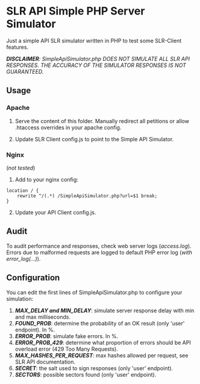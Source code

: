SLR API Simple PHP Server Simulator
===================================

Just a simple API SLR simulator written in PHP to test some SLR-Client features.

***DISCLAIMER**: SimpleApiSimulator.php DOES NOT SIMULATE ALL SLR API RESPONSES. THE ACCURACY OF THE SIMULATOR RESPONSES IS NOT GUARANTEED.*

Usage
-----

### Apache

1. Serve the content of this folder. Manually redirect all petitions or allow .htaccess overrides in your apache config.

2. Update SLR Client config.js to point to the Simple API Simulator.

### Nginx

(*not tested*)

1. Add to your nginx config:

```
location / {
    rewrite ^/(.*) /SimpleApiSimulator.php?url=$1 break;
}
```

2. Update your API Client config.js.

Audit
-----

To audit performance and responses, check web server logs (_access.log_). Errors due to malformed requests are logged to default PHP error log (_with error_log(...)_).

Configuration
-------------

You can edit the first lines of SimpleApiSimulator.php to configure your simulation:
1. ***MAX_DELAY and MIN_DELAY***: simulate server response delay with min and max milliseconds.
2. ***FOUND_PROB***: determine the probability of an OK result (only 'user' endpoint). In %.
3. ***ERROR_PROB***: simulate fake errors. In %.
4. ***ERROR_PROB_429***: determine what proportion of errors should be API overload error (429 Too Many Requests).
5. ***MAX_HASHES_PER_REQUEST***: max hashes allowed per request, see SLR API documentation.
6. ***SECRET***: the salt used to sign responses (only 'user' endpoint).
7. ***SECTORS***: possible sectors found (only 'user' endpoint).

